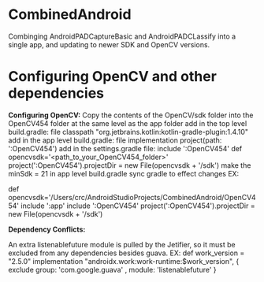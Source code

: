 # CombinedAndroid

Combinging AndroidPADCaptureBasic and AndroidPADCLassify into a single app, and updating to newer SDK and OpenCV versions.

# Configuring OpenCV and other dependencies

**Configuring OpenCV:**
Copy the contents of the OpenCV/sdk folder into the OpenCV454 folder at the same level as the app folder
 add in the top level build.gradle:  file classpath "org.jetbrains.kotlin:kotlin-gradle-plugin:1.4.10"
 add in the app level build.gradle:  file  implementation project(path: ':OpenCV454')
 add in the settings.gradle file:  include ':OpenCV454'
 def opencvsdk='<path_to_your_OpenCV454_folder>'
 project(':OpenCV454').projectDir = new File(opencvsdk + '/sdk')
 make the minSdk = 21 in app level build.gradle
 sync gradle to effect changes
EX:

def opencvsdk='/Users/crc/AndroidStudioProjects/CombinedAndroid/OpenCV454'
include ':app'
include ':OpenCV454'
project(':OpenCV454').projectDir = new File(opencvsdk + '/sdk')

**Dependency Conflicts:**

An extra listenablefuture module is pulled by the Jetifier, so it must be excluded
from any dependencies besides guava.
EX:
def work_version = "2.5.0"
    implementation "androidx.work:work-runtime:$work_version", {
        exclude group: 'com.google.guava' , module: 'listenablefuture'
    }